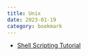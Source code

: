 ```yaml
---
title: Unix
date: 2023-01-19
category: bookmark
---
```


- [Shell Scripting Tutorial](https://www.tutorialspoint.com/unix/shell_scripting.htm)
